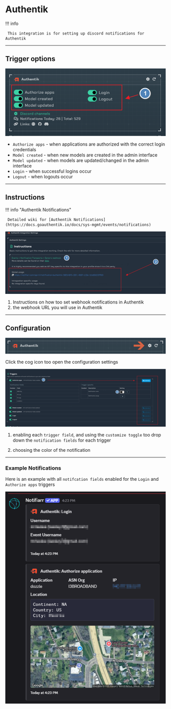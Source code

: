 # Authentik

!!! info

     This integration is for setting up discord notifications for Authentik 

---

## Trigger options

![trigger-channels.png](../../assets/screenshots/integrations/authentik/triggers-channels.png)

- `Authorize apps` - when applications are authorized with the correct login credentials
- `Model created` - when new models are created in the admin interface
- `Model updated` - when models are updated/changed in the admin interface
- `Login` - when successful logins occur
- `Logout` - when logouts occur

---

## Instructions

!!! info "Authentik Notifications"

     Detailed wiki for [Authentik Notifications](https://docs.goauthentik.io/docs/sys-mgmt/events/notifications)
    
![instructions.png](../../assets/screenshots/integrations/authentik/instructions.png)

1. Instructions on how too set webhook notifications in Authentik
2. the webhook URL you will use in Authentik

---

## Configuration

![open-configuration.png](../../assets/screenshots/integrations/authentik/open-configuration.png)

Click the cog icon too open the configuration settings

![configuration.png](../../assets/screenshots/integrations/authentik/configuration.png)

1. enabling each `trigger field`, and using the `customize toggle` too drop down the `notification fields` for each trigger

2. choosing the color of the notification

---

### Example Notifications

Here is an example with all `notifcation fields` enabled for the `Login` and `Authorize apps` triggers

![example.png](../../assets/screenshots/integrations/authentik/example.png)
